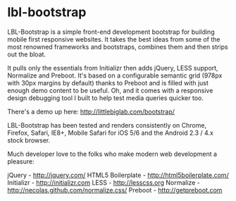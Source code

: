 lbl-bootstrap
=============

LBL-Bootstrap is a simple front-end development bootstrap for building mobile first responsive websites. It takes the best ideas from some of the most renowned frameworks and bootstraps, combines them and then strips out the bloat.

It pulls only the essentials from Initializr then adds jQuery, LESS support, Normalize and Preboot. It's based on a configurable semantic grid (978px with 30px margins by default) thanks to Preboot and is filled with just enough demo content to be useful. Oh, and it comes with a responsive design debugging tool I built to help test media queries quicker too.

There's a demo up here: http://littlebiglab.com/bootstrap/

LBL-Bootstrap has been tested and renders consistently on Chrome, Firefox, Safari, IE8+, Mobile Safari for iOS 5/6 and the Android 2.3 / 4.x stock browser.

Much developer love to the folks who make modern web development a pleasure:

jQuery - http://jquery.com/
HTML5 Boilerplate - http://html5boilerplate.com/
Initializr - http://initializr.com
LESS - http://lesscss.org
Normalize - http://necolas.github.com/normalize.css/
Preboot - http://getpreboot.com
